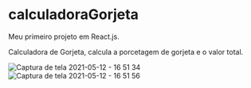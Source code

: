 # calculadoraGorjeta

Meu primeiro projeto em React.js.

Calculadora de Gorjeta, calcula a porcetagem de gorjeta e o valor total.

![Captura de tela 2021-05-12 - 16 51 34](https://user-images.githubusercontent.com/50847127/117877338-d0934a00-b27a-11eb-8d02-41f05c9a65af.png)
![Captura de tela 2021-05-12 - 16 51 56](https://user-images.githubusercontent.com/50847127/117877351-d4bf6780-b27a-11eb-9636-810c27b774f7.png)
